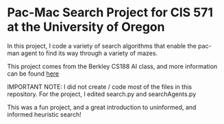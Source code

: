 # Pac-Mac Search Project for CIS 571 at the University of Oregon

In this project, I code a variety of search algorithms that enable the pac-man agent to find its way through a variety of mazes.

This project comes from the Berkley CS188 AI class, and more information can be found [here](http://ai.berkeley.edu/search.html)

IMPORTANT NOTE: I did not create / code most of the files in this repository. For the project, I edited search.py and searchAgents.py

This was a fun project, and a great introduction to uninformed, and informed heuristic search! 
